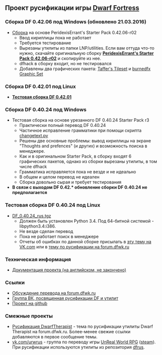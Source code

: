 ## Проект русификации игры [Dwarf Fortress](http://bay12games.com/dwarves/)

### **Сборка DF 0.42.06 под Windows** (обновлено 21.03.2016)

- [Сборка](https://bitbucket.org/dfint/downloads/downloads/PeridexisErrants_Starter_Pack_0.42.06-r02-ru21.03.2016.7z) на основе PeridexisErrant's Starter Pack 0.42.06-r02
  - Ввод кириллицы пока не работает
  - Требуется тестирование
  - Вырезаны утилиты из папки LNP/utilities. Если вам оттуда что-то нужно, скачайте оригинальную сборку **[PeridexisErrant's Starter Pack 0.42.06-r02](http://dffd.bay12games.com/file.php?id=11309)** и скопируйте из нее.
  - dfhack в сборку входит, но не тестировался
  - Добавлены два графических пакета: [Taffer's Tileset](http://www.bay12forums.com/smf/index.php?topic=107924.0) и [burnedfx Graphic Set](http://www.bay12forums.com/smf/index.php?topic=143588.0)

### **Сборка DF 0.42.01 под Linux**

- **[Тестовая сборка DF 0.42.01](https://bitbucket.org/dfint/downloads/downloads/df_linux_sborka_42_01.tar.gz)**

### Cборка DF 0.40.24 под Windows

- Тестовая сборка на основе урезанного DF 0.40.24 Starter Pack r3
  - Практически полный перевод DF 0.40.24
  - Частичное исправление грамматики при помощи скрипта [changetext.py](https://bitbucket.org/dfint/changetextpy_script/src)
  - Решены две основные проблемы: вывод кириллицы на экране "Thoughts and prefences" (и других) и возможность поиска в менеджере.
  - Как и в оригинальном Starter Pack, в сборку входят 6 графических пакетов, однако из сборки вырезаны утилиты, в том числе dfhack
  - Грамматика исправляется пока не везде и не идеально
  - В общем и целом перевод не идеален
  - Сборка довольно сырая и требует тестирования
- **В связи с выходом DF 0.42.\* обновление сборки DF 0.40.24 не предполагается**

### Тестовая сборка DF 0.40.24 под **Linux**

- [DF_0.40.24_rus.tgz](https://bitbucket.org/dfint/downloads/downloads/DF_0.40.24_rus.tgz)
  - Должен быть установлен Python 3.4. Под 64-битной системой - libpython3.4:i386.
  - Не везде сделан перевод
  - Пока не работает поиск в менеджере
  - Отчеты об ошибках по данной сборке присылать в [эту тему на VK.com](https://vk.com/topic-50714193_32083974) или в [тему по русификации на forum.dfwk.ru](http://forum.dfwk.ru/index.php?topic=204.msg40943#new)

### Техническая информация

- [Документация проекта (на английском, не закончено)](https://github.com/dfint/dfint-docs/wiki)

### Ссылки

- [Обсуждение перевода на forum.dfwk.ru](http://forum.dfwk.ru/index.php/topic,204.0.html)
- [Группа ВК, посвященная русификации DF и утилит](https://vk.com/dfrus)
- [Проект на github](https://github.com/dfint)

### Смежные проекты

- [Русификация DwarfTherapist](http://forum.dfwk.ru/index.php/topic,1201.0.html) - тема по русификации утилиты Dwarf Therapist на forum.dfwk.ru. Более-менее свежие ссылки добавляются в первое сообщение темы.
- [vk.com/urwrus](https://vk.com/urwrus) - группа по переводу игры [UnReal World RPG](https://unrealworld.fi) ([steam](https://store.steampowered.com/app/351700/UnReal_World/)). При русификации используются утилиты из репозитория [dfrus](https://github.com/dfint/dfrus).

